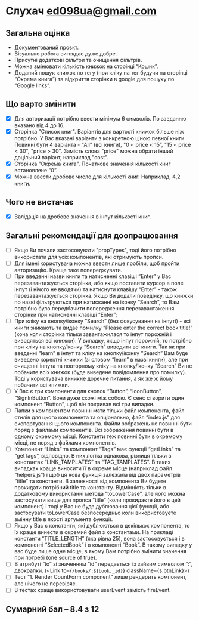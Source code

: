 # Слухач ed098ua@gmail.com

## Загальна оцінка

- Документований проєкт.
- Візуально робота виглядає дуже добре.
- Присутні додаткові фільтри та очищення фільтрів.
- Можна змінювати кількість книжок на сторінці “Кошик”.
- Доданий пошук книжок по тегу (при кліку на тег будучи на сторінці “Окрема
  книга”) та відкриття сторінки в google для пошуку по “Google links”.

## Що варто змінити

- [x] Для авторизації потрібно ввести мінімум 6 символів. По завданню вказано
      від 4 до 16.
- [x] Сторінка "Список книг". Варіантів для вартості книжок більше ніж потрібно.
      У Вас вказані варіанти з конкретною ціною певної книги. Повинні бути 4
      варіанта - “All” (всі книги), "0 < price < 15”, "15 < price < 30",
      "price > 30". Замість слова "price" можна обрати інший доцільний варіант,
      наприклад "cost".
- [x] Сторінка "Окрема книга". Початкове значення кількості книг встановлене
      “0”.
- [x] Можна ввести дробове число для кількості книг. Наприклад, 4,2 книги.

## Чого не вистачає

- [x] Валідація на дробове значення в інпут кількості книг.

## Загальні рекомендації для доопрацювання

- [ ] Якщо Ви почали застосовувати "propTypes", тоді його потрібно використати
      для усіх компонентів, які отримують пропси.
- [ ] Для імені користувача можна ввести лише пробіли, щоб пройти авторизацію.
      Краще таке попереджувати.
- [ ] При введенні назви книги та натисненні клавіші “Enter” у Вас
      перезавантажується сторінка, або якщо поставити курсор в поле інпут (і
      нічого не вводячи) та натиснути клавішу “Enter” - також перезавантажується
      сторінка. Якщо Ви додали поведінку, що книжки по назві фільтруються при
      натисканні на іконку “Search”, то Вам потрібно було передбачити
      попередження перезавантаження сторінки при натисненні клавіші “Enter”;
- [ ] При кліку на кнопку/іконку “Search” (без фокусування на інпуті) - всі
      книги зникають та видає помилку “Please enter the correct book title!”
      (хоча коли сторінка тільки завантажилася то інпут порожній і виводяться
      всі книжки). У випадку, якщо інпут порожній, то потрібно при кліку на
      кнопку/іконку “Search” виводити всі книги. Так як при введенні “learn” в
      інпут та кліку на кнопку/іконку “Search” Вам буде виведено коректні книжки
      (зі словом “learn” в назві книги), але при очищенні інпута та повторному
      кліку на кнопку/іконку “Search” Ви не побачите всіх книжок (буде виведене
      повідомлення про помилку). Тоді у користувача виникне доречне питання, а
      як же ж йому побачити всі книжки.
- [ ] У Вас є три компоненти для кнопок “Button”, “IconButton”, “SignInButton”.
      Вони дуже схожі між собою. Є сенс створити один компонент “Button”, щоб
      він покривав всі три випадки.
- [ ] Папки з компонентом повинні мати тільки файл компонента, файл стилів для
      цього компонента та опціонально, файл “index.js” для експортування цього
      компонента. Файли зображень не повинні бути поряд з файлами компонентів.
      Всі зображення повинні бути в одному окремому місці. Константи теж повинні
      бути в окремому місці, не поряд з файлами компонентів.
- [ ] Компонент “Links” та компонент “Tags” має функції “getLinks” та “getTags”,
      відповідно. В них логіка однакова, різниця тільки в константах
      “LINK_TAMPLATES” та “TAG_TAMPLATES”. В таких випадках краще виносити її в
      окреме місце (наприклад файл “helpers.js”) і щоб ця нова функція залежала
      від двох параметрів “title” та константи. В залежності від компонента Ви
      будете прокидати потрібний title та константу. Відмінність тільки в
      додатковому використанні метода “toLowerCase”, але його можна застосувати
      вище для пропса “title” (коли прокидаєте його в цей компонент) і тоді у
      Вас не буде дублювання цієї функції, або застосувати toLowerCase
      безпосередньо коли використовуєте змінну title в якості аргумента функції.
- [ ] Якщо у Вас є константи, які дублюються в декількох компонента, то їх краще
      винести в окремий файл з константами. На прикладі константи “TITLE_LENGTH”
      (яка рівна 25), вона застосовується і в компоненті “SelectedBook” і в
      компоненті “Book”. В такому випадку у вас буде лише одне місце, в якому
      Вам потрібно змінити значення при потребі (one source of true).
- [ ] В атрибуті “to” зі значенням “id” передається із зайвим символом “:”,
      двокрапки. (<Link to={`/books/:${book._id}`} className={s.btnLink}>)
- [ ] Тест “1. Render CountForm component” лише рендерить компонент, але нічого
      не перевіряє.
- [ ] В тестах краще використовувати userEvent замість fireEvent.

## Сумарний бал – 8.4 з 12

